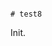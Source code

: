                                                                                                                                                                                       # test8

Init.
